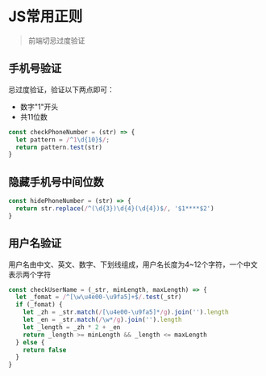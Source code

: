 # JS常用正则

> 前端切忌过度验证

## 手机号验证

忌过度验证，验证以下两点即可：
- 数字"1"开头
- 共11位数

```javascript
const checkPhoneNumber = (str) => {
  let pattern = /^1\d{10}$/;
  return pattern.test(str)
}
```

## 隐藏手机号中间位数

```javascript
const hidePhoneNumber = (str) => {
  return str.replace(/^(\d{3})\d{4}(\d{4})$/, '$1****$2')
}
```

## 用户名验证

用户名由中文、英文、数字、下划线组成，用户名长度为4~12个字符，一个中文表示两个字符

```javascript
const checkUserName = (_str, minLength, maxLength) => {
  let _fomat = /^[\w\u4e00-\u9fa5]+$/.test(_str)
  if (_fomat) {
    let _zh = _str.match(/[\u4e00-\u9fa5]*/g).join('').length
    let _en = _str.match(/\w*/g).join('').length
    let _length = _zh * 2 + _en
    return _length >= minLength && _length <= maxLength
  } else {
    return false
  }
}
```